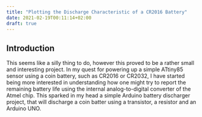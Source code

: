 ```yaml
---
title: "Plotting the Discharge Characteristic of a CR2016 Battery"
date: 2021-02-19T00:11:14+02:00
draft: true
---
```


## Introduction

This seems like a silly thing to do, however this proved to be a rather small and interesting project. In my quest for powering up a simple ATtiny85 sensor using a coin battery,
such as CR2016 or CR2032, I have started being more interested in understanding how one might try to report the remaining battery life 
using the internal analog-to-digital converter of the Atmel chip. This sparked in my head a simple Arduino battery discharger project, that will discharge a coin batter using a
transistor, a resistor and an Arduino UNO.





